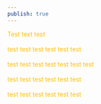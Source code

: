```yaml
---
publish: true
---
```


<style>
  .content p, .content div, .content {
    color: #FFBF00 !important;
  }
</style>

<div style="color: #FFBF00;">Test text test<br><br>
test test test test test test<br><br>
test test test test test test test<br><br>
test test test test test test<br><br>
test test test test test test</div>
